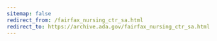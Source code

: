 ```yaml
---
sitemap: false 
redirect_from: /fairfax_nursing_ctr_sa.html 
redirect_to: https://archive.ada.gov/fairfax_nursing_ctr_sa.html 
---
```

